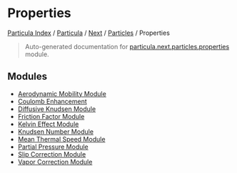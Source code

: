 # Properties

[Particula Index](../../../../README.md#particula-index) / [Particula](../../../index.md#particula) / [Next](../../index.md#next) / [Particles](../index.md#particles) / Properties

> Auto-generated documentation for [particula.next.particles.properties](https://github.com/Gorkowski/particula/blob/main/particula/next/particles/properties/__init__.py) module.

## Modules

- [Aerodynamic Mobility Module](./aerodynamic_mobility_module.md)
- [Coulomb Enhancement](./coulomb_enhancement.md)
- [Diffusive Knudsen Module](./diffusive_knudsen_module.md)
- [Friction Factor Module](./friction_factor_module.md)
- [Kelvin Effect Module](./kelvin_effect_module.md)
- [Knudsen Number Module](./knudsen_number_module.md)
- [Mean Thermal Speed Module](./mean_thermal_speed_module.md)
- [Partial Pressure Module](./partial_pressure_module.md)
- [Slip Correction Module](./slip_correction_module.md)
- [Vapor Correction Module](./vapor_correction_module.md)
